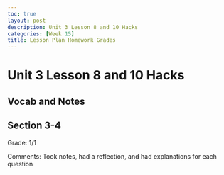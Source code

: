 ```yaml
---
toc: true
layout: post
description: Unit 3 Lesson 8 and 10 Hacks
categories: [Week 15]
title: Lesson Plan Homework Grades
---
```

# Unit 3 Lesson 8 and 10 Hacks

## Vocab and Notes

## Section 3-4

Grade: 1/1

Comments: Took notes, had a reflection, and had explanations for each question



